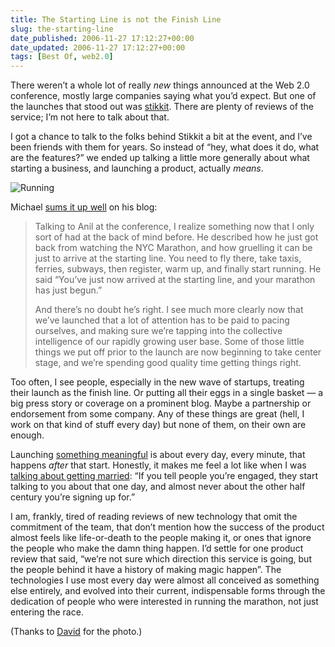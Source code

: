 ```yaml
---
title: The Starting Line is not the Finish Line
slug: the-starting-line
date_published: 2006-11-27 17:12:27+00:00
date_updated: 2006-11-27 17:12:27+00:00
tags: [Best Of, web2.0]
---
```

There weren’t a whole lot of really *new* things announced at the Web 2.0 conference, mostly large companies saying what you’d expect. But one of the launches that stood out was [stikkit](http://www.stikkit.com/). There are plenty of reviews of the service; I’m not here to talk about that.

I got a chance to talk to the folks behind Stikkit a bit at the event, and I’ve been friends with them for years. So instead of “hey, what does it do, what are the features?” we ended up talking a little more generally about what starting a business, and launching a product, actually *means*.

![Running](https://cdn.glitch.global/034ff067-8128-4744-8807-d19cee4142e7/running-stripe.jpg?v=1725321295859)

Michael [sums it up well](http://www.michaelbuffington.com/articles/2006/11/10/stikkit-is-go) on his blog:

> Talking to Anil at the conference, I realize something now that I only sort of had at the back of mind before. He described how he just got back from watching the NYC Marathon, and how gruelling it can be just to arrive at the starting line. You need to fly there, take taxis, ferries, subways, then register, warm up, and finally start running. He said “You’ve just now arrived at the starting line, and your marathon has just begun.”
> 
> And there’s no doubt he’s right. I see much more clearly now that we’ve launched that a lot of attention has to be paid to pacing ourselves, and making sure we’re tapping into the collective intelligence of our rapidly growing user base. Some of those little things we put off prior to the launch are now beginning to take center stage, and we’re spending good quality time getting things right.

Too often, I see people, especially in the new wave of startups, treating their launch as the finish line. Or putting all their eggs in a single basket — a big press story or coverage on a prominent blog. Maybe a partnership or endorsement from some company. Any of these things are great (hell, I work on that kind of stuff every day) but none of them, on their own are enough.

Launching [something meaningful](/2006/07/05/making_somethin) is about every day, every minute, that happens *after* that start. Honestly, it makes me feel a lot like when I was [talking about getting married](/2005/10/31/we_got_married): “If you tell people you’re engaged, they start talking to you about that one day, and almost never about the other half century you’re signing up for.”

I am, frankly, tired of reading reviews of new technology that omit the commitment of the team, that don’t mention how the success of the product almost feels like life-or-death to the people making it, or ones that ignore the people who make the damn thing happen. I’d settle for one product review that said, “we’re not sure which direction this service is going, but the people behind it have a history of making magic happen”. The technologies I use most every day were almost all conceived as something else entirely, and evolved into their current, indispensable forms through the dedication of people who were interested in running the marathon, not just entering the race.

(Thanks to [David](http://www.flickr.com/photos/cdm/84202849/) for the photo.)

